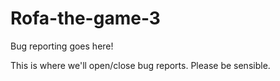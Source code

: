 # Rofa-the-game-3
Bug reporting goes here!

This is where we'll open/close bug reports. Please be sensible.
